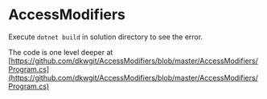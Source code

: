 # AccessModifiers

Execute `dotnet build` in solution directory to see the error.

The code is one level deeper at [https://github.com/dkwgit/AccessModifiers/blob/master/AccessModifiers/Program.cs](https://github.com/dkwgit/AccessModifiers/blob/master/AccessModifiers/Program.cs)
